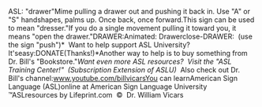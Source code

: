 ASL: "drawer"Mime pulling a drawer out and pushing it back in. Use "A" or "S" handshapes, 
  palms up. Once back, once forward.This sign can be used to mean "dresser."If you do a single movement pulling it toward you, it means "open the 
  drawer."DRAWER:Animated: Drawerclose-DRAWER:  (use the sign "push")* 
Want to help support ASL University?  It'seasy:DONATE(Thanks!)*Another way to help is to buy something from Dr. Bill's "Bookstore."*Want even more ASL resources?  Visit the "ASL Training Center!"  (Subscription 
Extension of ASLU)*  Also check out Dr. Bill's channel:www.youtube.com/billvicarsYou can learnAmerican Sign Language (ASL)online at American Sign Language University ™ASLresources by Lifeprint.com  ©  Dr. William Vicars